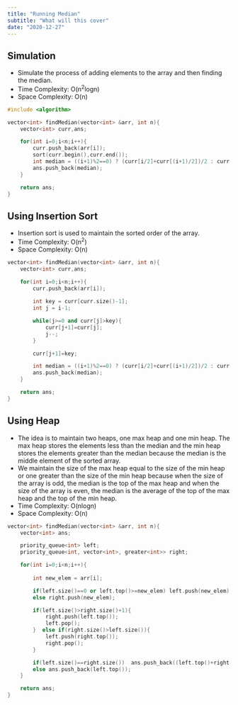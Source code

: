 ```yaml
---
title: "Running Median"
subtitle: "What will this cover"
date: "2020-12-27"
---
```


## Simulation
- Simulate the process of adding elements to the array and then finding the median.
- Time Complexity: O(n<sup>2</sup>logn)
- Space Complexity: O(n)

```cpp
#include <algorithm>

vector<int> findMedian(vector<int> &arr, int n){
	vector<int> curr,ans;

	for(int i=0;i<n;i++){
		curr.push_back(arr[i]);
		sort(curr.begin(),curr.end());
		int median = ((i+1)%2==0) ? (curr[i/2]+curr[(i+1)/2])/2 : curr[i/2];
		ans.push_back(median);
	}

	return ans;
}
```

## Using Insertion Sort

- Insertion sort is used to maintain the sorted order of the array.
- Time Complexity: O(n<sup>2</sup>)
- Space Complexity: O(n)

```cpp
vector<int> findMedian(vector<int> &arr, int n){
	vector<int> curr,ans;

	for(int i=0;i<n;i++){
		curr.push_back(arr[i]);
		
		int key = curr[curr.size()-1];
		int j = i-1;

		while(j>=0 and curr[j]>key){
			curr[j+1]=curr[j];
			j--;
		}

		curr[j+1]=key;

		int median = ((i+1)%2==0) ? (curr[i/2]+curr[(i+1)/2])/2 : curr[i/2];
		ans.push_back(median);
	}

	return ans;
}
```

## Using Heap

- The idea is to maintain two heaps, one max heap and one min heap. The max heap stores the elements less than the median and the min heap stores the elements greater than the median because the median is the middle element of the sorted array.
- We maintain the size of the max heap equal to the size of the min heap or one greater than the size of the min heap because when the size of the array is odd, the median is the top of the max heap and when the size of the array is even, the median is the average of the top of the max heap and the top of the min heap.
- Time Complexity: O(nlogn)
- Space Complexity: O(n)

```cpp
vector<int> findMedian(vector<int> &arr, int n){
	vector<int> ans;

	priority_queue<int> left;
	priority_queue<int, vector<int>, greater<int>> right;

	for(int i=0;i<n;i++){
		
		int new_elem = arr[i];

		if(left.size()==0 or left.top()>=new_elem) left.push(new_elem);
		else right.push(new_elem);

		if(left.size()>right.size()+1){
			right.push(left.top());
			left.pop();
		}  else if(right.size()>left.size()){
			left.push(right.top());
			right.pop();
		}

		if(left.size()==right.size())  ans.push_back((left.top()+right.top())/2);
		else ans.push_back(left.top());
	}

	return ans;
}
```